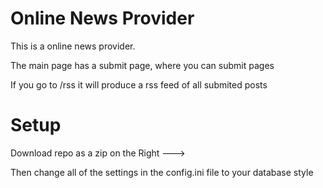 Online News Provider
====================

This is a online news provider.

The main page has a submit page, where you can submit pages

If you go to /rss it will produce a rss feed of all submited posts

Setup
=====

Download repo as a zip on the Right --->

Then change all of the settings in the config.ini file to your database style